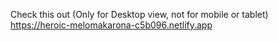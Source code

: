 Check this out (Only for Desktop view, not for mobile or tablet)
https://heroic-melomakarona-c5b096.netlify.app
